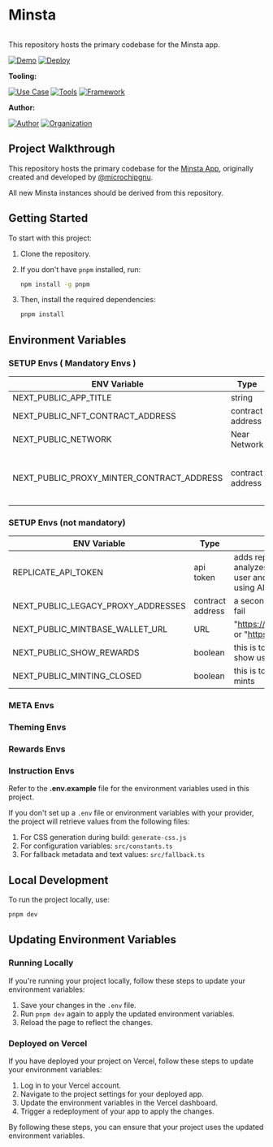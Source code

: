 # Minsta
<img src="https://i.imgur.com/J85RM1o.png" alt="cover_image"  width="0" />

This repository hosts the primary codebase for the Minsta app.

[![Demo](https://img.shields.io/badge/Demo-Visit%20Demo-brightgreen)](https://minsta-app.vercel.app/)
[![Deploy](https://img.shields.io/badge/Deploy-on%20Vercel-blue)](https://vercel.com/new/clone?repository-url=https%3A%2F%2Fgithub.com%2FMintbase%2Fminsta&env=REPLICATE_API_TOKEN,NEXT_PUBLIC_APP_TITLE,NEXT_PUBLIC_PROXY_MINTER_CONTRACT_ADDRESS,NEXT_PUBLIC_LEGACY_PROXY_ADDRESSES,NEXT_PUBLIC_MINTING_CLOSED,NEXT_PUBLIC_SHOW_REWARDS,NEXT_PUBLIC_NFT_CONTRACT_ADDRESS,NEXT_PUBLIC_NETWORK,NEXT_PUBLIC_META_DESCRIPTION,NEXT_PUBLIC_META_TITLE&envDescription=API%20Keys%20for%20Minsta%20Project)

**Tooling:**

[![Use Case](https://img.shields.io/badge/Use%20Case-Minter-blue)](#)
[![Tools](https://img.shields.io/badge/Tools-@mintbase.js/react%2C@mintbase.js/storage%2CArweave%2CMintbase%20Wallet-blue)](#)
[![Framework](https://img.shields.io/badge/Framework-Next.js%2014-blue)](#)

**Author:**

[![Author](https://img.shields.io/twitter/follow/microchipgnu?style=social&logo=twitter)](https://twitter.com/microchipgnu)  [![Organization](https://img.shields.io/badge/Mintbase-blue)](https://www.mintbase.xyz)


## Project Walkthrough

This repository hosts the primary codebase for the [Minsta App](https://minsta.me), originally created and developed by [@microchipgnu](https://github.com/microchipgnu).

All new Minsta instances should be derived from this repository.

## Getting Started

To start with this project:

1. Clone the repository.
2. If you don't have `pnpm` installed, run:

   ```bash
   npm install -g pnpm
   ```

3. Then, install the required dependencies:

     ```bash
     pnpm install
     ```

## Environment Variables


### SETUP Envs ( Mandatory Envs )

| ENV Variable                              | Type             | What it does?                                                                                                                                                                         | Mandatory |
|-------------------------------------------|------------------|---------------------------------------------------------------------------------------------------------------------------------------------------------------------------------------|-----------|
| NEXT_PUBLIC_APP_TITLE                     | string           | sets the Title of your deployed application                                                                                                                                           | YES       |
| NEXT_PUBLIC_NFT_CONTRACT_ADDRESS          | contract address | this is the near contract where you want to showcase the user mints                                                                                                                   | YES       |
| NEXT_PUBLIC_NETWORK                       | Near Network     | sets Wallet login to the desired near network. "testnet" \| "mainnet"                                                                                                                 | YES       |
| NEXT_PUBLIC_PROXY_MINTER_CONTRACT_ADDRESS | contract address | this is the contract address that will do proxy minting so any user on near could mint it. It should be added as a minter on your contract (same as NEXT_PUBLIC_NFT_CONTRACT_ADDRESS) | YES       |



### SETUP Envs (not mandatory)

| ENV Variable                       | Type             | What it does?                                                                                               | Mandatory |
|------------------------------------|------------------|-------------------------------------------------------------------------------------------------------------|-----------|
| REPLICATE_API_TOKEN                | api token        | adds replicate functionality that analyzes the image taken by the user and add title + description using AI | NO        |
| NEXT_PUBLIC_LEGACY_PROXY_ADDRESSES | contract address | a second proxy address in case first fail                                                                   | NO        |
| NEXT_PUBLIC_MINTBASE_WALLET_URL    | URL              | "https://testnet.wallet.mintbase.xyz" or "https://wallet.mintbase.xyz"                                      | NO        |
| NEXT_PUBLIC_SHOW_REWARDS           | boolean          | this is to opt for rewards modal and show users                                                             | NO        |
| NEXT_PUBLIC_MINTING_CLOSED         | boolean          | this is to close the dapp for new mints                                                                     | NO        |


### META Envs


### Theming Envs


### Rewards Envs


### Instruction Envs


Refer to the **.env.example** file for the environment variables used in this project.

If you don't set up a `.env` file or environment variables with your provider, the project will retrieve values from the following files:

1. For CSS generation during build: `generate-css.js`
2. For configuration variables: `src/constants.ts`
3. For fallback metadata and text values: `src/fallback.ts`

## Local Development

To run the project locally, use:

  ```bash
  pnpm dev
  ```

## Updating Environment Variables

### Running Locally

If you're running your project locally, follow these steps to update your environment variables:

1. Save your changes in the `.env` file.
2. Run `pnpm dev` again to apply the updated environment variables.
3. Reload the page to reflect the changes.

### Deployed on Vercel

If you have deployed your project on Vercel, follow these steps to update your environment variables:

1. Log in to your Vercel account.
2. Navigate to the project settings for your deployed app.
3. Update the environment variables in the Vercel dashboard.
4. Trigger a redeployment of your app to apply the changes.

By following these steps, you can ensure that your project uses the updated environment variables.



<img src="https://i.imgur.com/p4HS3Sq.png" alt="detail_image"  width="0" />
